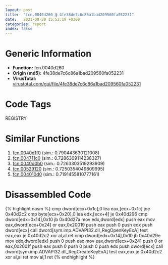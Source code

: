 ```yaml
---
layout: post
title:  "fcn.0040d260 @ 4fe38de7c6c86a1bad209560fa052231"
date:   2021-08-30 15:52:19 +0300
categories: report
index: false
---
```


# Generic Information
- **Function:** fcn.0040d260
- **Origin (md5):** 4fe38de7c6c86a1bad209560fa052231
- **VirusTotal:** [virustotal.com/gui/file/4fe38de7c6c86a1bad209560fa052231][virustotal_ref]

# Code Tags
<span class="tag" id="REGISTRY">REGISTRY</span>


# Similar Functions

1. [fcn.0040d1f0][similar_1_ref] (sim.: 0.790443630121008)
2. [fcn.004711c0][similar_2_ref] (sim.: 0.7286309114238327)
3. [fcn.0040d0b0][similar_3_ref] (sim.: 0.7263303519293909)
4. [fcn.00529120][similar_4_ref] (sim.: 0.7250354049809995)
5. [fcn.004010d0][similar_5_ref] (sim.: 0.7191455810777161)


# Disassembled Code

{% highlight nasm %}
cmp dword[ecx+0x1c],0
lea eax,[ecx+0x1c]
jne 0x40d2c2
cmp byte[ecx+0x20],0
lea edx,[ecx+4]
je 0x40d296
cmp dword[edx+0x14],0x10
jb 0x40d27a
mov edx,dword[edx]
push eax
mov eax,dword[ecx+0x24]
or eax,0x20019
push eax
push 0
push edx
push dword[ecx]
call dword[sym.imp.ADVAPI32.dll_RegOpenKeyExA]
test eax,eax
je 0x40d2c2
xor al,al
ret 
cmp dword[edx+0x14],0x10
jb 0x40d29e
mov edx,dword[edx]
push 0
push eax
mov eax,dword[ecx+0x24]
push 0
or eax,0x2001f
push eax
push 0
push 0
push 0
push edx
push dword[ecx]
call dword[sym.imp.ADVAPI32.dll_RegCreateKeyExA]
test eax,eax
je 0x40d2c2
xor al,al
ret 
mov al,1
ret 
{% endhighlight %}


[similar_1_ref]: /report/fcn.0040d1f0@4fe38de7c6c86a1bad209560fa052231
[similar_2_ref]: /report/fcn.004711c0@a4175bd1311845689d3bca41d1d095ff
[similar_3_ref]: /report/fcn.0040d0b0@4fe38de7c6c86a1bad209560fa052231
[similar_4_ref]: /report/fcn.00529120@c60344b51fa39a329b92557d24ff7670
[similar_5_ref]: /report/fcn.004010d0@2d591d102f09b733d7d0e893e5642beb
[virustotal_ref]: https://www.virustotal.com/gui/file/4fe38de7c6c86a1bad209560fa052231